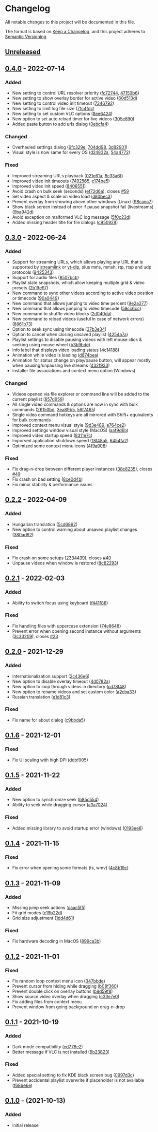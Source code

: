 # Changelog

All notable changes to this project will be documented in this file.

The format is based on [Keep a Changelog](https://keepachangelog.com/en/1.0.0/), and this project adheres to [Semantic Versioning](https://semver.org/spec/v2.0.0.html).

## [Unreleased]

## [0.4.0] - 2022-07-14

### Added

- New setting to control URL resolver priority ([fc72744](https://github.com/vzhd1701/gridplayer/commit/fc7274428c1af496be30ab84dc2fc673691d7e40), [47150b6](https://github.com/vzhd1701/gridplayer/commit/47150b6b87114028c9aece370c2d03994e0db30a))
- New setting to show overlay border for active video ([60d513d](https://github.com/vzhd1701/gridplayer/commit/60d513dff01192152547281b2bbb20ec72c92259))
- New setting to control video init timeout ([7346792](https://github.com/vzhd1701/gridplayer/commit/7346792a97287098a0a4bfa6e64ebbda83d320c4))
- New setting to limit log file size ([71c4fdc](https://github.com/vzhd1701/gridplayer/commit/71c4fdc991e95538161ba9b41f3195a08bbc15e9))
- New setting to set custom VLC options ([8ee6424](https://github.com/vzhd1701/gridplayer/commit/8ee6424efc7774d9bc6d80e15e89043d72b005fe))
- New option to set auto reload timer for live videos ([305e890](https://github.com/vzhd1701/gridplayer/commit/305e89044f84eb1d3af91eabaeb74f2f77adf846))
- Added paste button to add urls dialog ([0ebcfa4](https://github.com/vzhd1701/gridplayer/commit/0ebcfa4d72c6f0292e294bcf165c58b965b14176))

### Changed

- Overhauled settings dialog ([6fc329e](https://github.com/vzhd1701/gridplayer/commit/6fc329ef1154de6959ba5974979b662e6d02bf45), [704dd98](https://github.com/vzhd1701/gridplayer/commit/704dd98cf4a686237a842153ea0f3f88a1859f5a), [3d82901](https://github.com/vzhd1701/gridplayer/commit/3d829016add15f1c3e35dd4078bc14f8e0a4ad03))
- Visual style is now same for every OS ([d24832a](https://github.com/vzhd1701/gridplayer/commit/d24832a4c1b9dd0436685241c088ef44dceec455), [54a4772](https://github.com/vzhd1701/gridplayer/commit/54a4772c0a3be48c3bb3b3da7e89c457b7860ccc))

### Fixed

- Improved streaming URLs playback ([021e61a](https://github.com/vzhd1701/gridplayer/commit/021e61a6a0fe23b3fe3b70d272d83e9d48165ae2), [8c33a6f](https://github.com/vzhd1701/gridplayer/commit/8c33a6f339ca5ad9e2406c20848cd13084e809c2))
- Improved video init timeouts ([7492565](https://github.com/vzhd1701/gridplayer/commit/749256584b57519d80bd5705f855d587e06d4e8d), [c174be5](https://github.com/vzhd1701/gridplayer/commit/c174be5b933fafa363a7358b99a8f25467272be5))
- Improved video init speed ([8408551](https://github.com/vzhd1701/gridplayer/commit/84085514e96659cf57b267bea3f2bfa5b429b12a))
- Avoid crash on bulk seek (seconds) ([ef72d6a](https://github.com/vzhd1701/gridplayer/commit/ef72d6a5a487eeabdc9c0a625f434d748f5087b5)), closes [#59](https://github.com/vzhd1701/gridplayer/issues/59)
- Set video aspect & scale on video load ([d80bec3](https://github.com/vzhd1701/gridplayer/commit/d80bec3703aebc00b039647926f0baeb72527ce3))
- Prevent overlay from showing above other windows (Linux) ([98caea7](https://github.com/vzhd1701/gridplayer/commit/98caea76126ecdfd9704ae72639a8d895e369f84))
- Show black screen instead of error if pause snapshot fail (livestreams) ([9ba942d](https://github.com/vzhd1701/gridplayer/commit/9ba942d81c110f9f27a12f1f5621f00f72ae5556))
- Avoid exception on malformed VLC log message ([5f0c23d](https://github.com/vzhd1701/gridplayer/commit/5f0c23dbe9eb9c197d1b089fda732c72508cb9b6))
- Added missing header title for file dialogs ([c950928](https://github.com/vzhd1701/gridplayer/commit/c95092868846b3388eec7efb28f71f52d3d913cf))

## [0.3.0] - 2022-06-24

### Added

- Support for streaming URLs, which allows playing any URL that is supported by [streamlink](https://github.com/streamlink/streamlink) or [yt-dlp](https://github.com/yt-dlp/yt-dlp), plus mms, mmsh, rtp, rtsp and udp protocols ([9425343](https://github.com/vzhd1701/gridplayer/commit/9425343450bc282aecbc1456cbc03c81d3e7d80e))
- Support for audio files ([8507bcb](https://github.com/vzhd1701/gridplayer/commit/8507bcb69ed4a1e708036f6ab896d92e770acc60))
- Playlist state snapshots, which allow keeping multiple grid & video presets ([2b19e97](https://github.com/vzhd1701/gridplayer/commit/2b19e97bc9bfe0e22b507ec87d36a8b05f7ec9a0))
- New command to sync other videos according to active video position or timecode ([90a0449](https://github.com/vzhd1701/gridplayer/commit/90a04498ef84d55ec373c5f827a4d86f8278a03e))
- New command that allows jumping to video time percent ([9e2a377](https://github.com/vzhd1701/gridplayer/commit/9e2a3777ccab1ab3636ea1fcad0bd61f8a5ace51))
- New command that allows jumping to video timecode ([59cc6cc](https://github.com/vzhd1701/gridplayer/commit/59cc6cc8cfb9cf12aafefcbcb14226fd865746b5))
- New command to shuffle video blocks ([2d040da](https://github.com/vzhd1701/gridplayer/commit/2d040da20c0fa35b72dfa34a8908211f2a402e87))
- New command to reload videos (useful in case of network errors) ([8861b73](https://github.com/vzhd1701/gridplayer/commit/8861b73e806c21db3318a9730a00f116696c6734))
- Option to seek sync using timecode ([37b3e34](https://github.com/vzhd1701/gridplayer/commit/37b3e34b9792e5a5ea5f36942bd6e51512d2270e))
- Option to cancel when closing unsaved playlist ([4254a7a](https://github.com/vzhd1701/gridplayer/commit/4254a7a272292bcefae9510b5f642a6128bc0f59))
- Playlist settings to disable pausing videos with left mouse click & seeking using mouse wheel ([b3b9bde](https://github.com/vzhd1701/gridplayer/commit/b3b9bde5de3df485c211384a4b5318a0ded8d994))
- Info label that displays video loading status ([4c14188](https://github.com/vzhd1701/gridplayer/commit/4c141886fa3535b91bd546cce1418a73878bfdec))
- Animation while video is loading ([d874bea](https://github.com/vzhd1701/gridplayer/commit/d874bea367a2130dcbd20b7952a5ddb628201a13))
- Animation for status change on play/pause button, will appear mostly when pausing/unpausing live streams ([432f933](https://github.com/vzhd1701/gridplayer/commit/432f93392336c8d6ed0effc66e7a09718e583bf0))
- Installer file associations and context menu option (Windows)

### Changed

- Videos opened via file explorer or command line will be added to the current playlist ([857d959](https://github.com/vzhd1701/gridplayer/commit/857d959727abf9e41578618030481c6fd0f662a3))
- All single video commands & options are now in sync with bulk commands ([26150bd](https://github.com/vzhd1701/gridplayer/commit/26150bd3d680beb1c3f8d345afed1887b71dadd0), [3ea89b5](https://github.com/vzhd1701/gridplayer/commit/3ea89b5fb1bd1560d4a4db600a686bed2f99212b), [56f7465](https://github.com/vzhd1701/gridplayer/commit/56f7465d6a770d45a3399fde8316ee2a30876135))
- Single video command hotkeys are all mirrored with Shift+ equivalents for bulk commands
- Improved context menu visual style ([9d3e489](https://github.com/vzhd1701/gridplayer/commit/9d3e48967c65c37a63f7d25e2afe3c05eac10832), [e764ce2](https://github.com/vzhd1701/gridplayer/commit/e764ce2ea18c2700150c1a429e95d85e1f58f578))
- Improved settings window visual style (MacOS) ([aaf9d6b](https://github.com/vzhd1701/gridplayer/commit/aaf9d6b3fcfdf2ab4928eefb26007261b8046c15))
- Improved video startup speed ([8311e7c](https://github.com/vzhd1701/gridplayer/commit/8311e7ce352039db9b81efd2553e662d16d81d64))
- Imporved application shutdown speed ([18f48a5](https://github.com/vzhd1701/gridplayer/commit/18f48a5a7d8d53f13170347abad46d5bebc005a1), [6454fa2](https://github.com/vzhd1701/gridplayer/commit/6454fa290eea0e0ecaaee7983758d78d1c58d9c0))
- Optimized some context menu icons ([4f9a908](https://github.com/vzhd1701/gridplayer/commit/4f9a9085f5c0646eaf6847fd72421de5fd30f0d0))

### Fixed

- Fix drag-n-drop between different player instances ([38c8235](https://github.com/vzhd1701/gridplayer/commit/38c82353f966c8abb32aa98be62a0d1714a2af1d)), closes [#49](https://github.com/vzhd1701/gridplayer/issues/49)
- Fix crash on bad setting ([8ce0d4b](https://github.com/vzhd1701/gridplayer/commit/8ce0d4b5c539079cc6dbc7ee8ea76ecbb7098108))
- Fix minor stability & performance issues

## [0.2.2] - 2022-04-09

### Added

- Hungarian translation ([5cd6892](https://github.com/vzhd1701/gridplayer/commit/5cd68929ce72954738005f044a77b956298c71cc))
- New option to control warning about unsaved playlist changes ([380ad92](https://github.com/vzhd1701/gridplayer/commit/380ad9219254edc588d939eadd2a6f1d041ab0a0))

### Fixed

- Fix crash on some setups ([2334439](https://github.com/vzhd1701/gridplayer/commit/233443916c5727a8f287bf18e8ca47dcd8a2f6bf)), closes [#40](https://github.com/vzhd1701/gridplayer/issues/40)
- Unpause videos when window is restored ([8c82293](https://github.com/vzhd1701/gridplayer/commit/8c82293c8e3b77dc65f4124cfd8e85979046f1a9))

## [0.2.1] - 2022-02-03

### Added

- Ability to switch focus using keyboard ([f441f88](https://github.com/vzhd1701/gridplayer/commit/f441f88569db3548c0bd5f1825f4622b6de8ace0))

### Fixed

- Fix handling files with uppercase extension ([74e8648](https://github.com/vzhd1701/gridplayer/commit/74e8648b68ecc8ad2b20846570d7ac49897211f5))
- Prevent error when opening second instance without arguments ([3c33209](https://github.com/vzhd1701/gridplayer/commit/3c33209dd427a0de8cb55cb05075341ea3c81759)), closes [#23](https://github.com/vzhd1701/gridplayer/issues/23)

## [0.2.0] - 2021-12-29

### Added

- Internationalization support ([2c436e6](https://github.com/vzhd1701/gridplayer/commit/2c436e60c66101405204520c164f0a9f460d110e))
- New option to disable overlay timeout ([4d0782a](https://github.com/vzhd1701/gridplayer/commit/4d0782aa1ee46c20068bc9022ac2cee6e8c9a966))
- New option to loop through videos in directory ([cd78f48](https://github.com/vzhd1701/gridplayer/commit/cd78f48ff0466226951a5e4449e66f4cbad84d8e))
- New option to rename videos and set custom color ([a2cba33](https://github.com/vzhd1701/gridplayer/commit/a2cba335c7cc45995b4d5f204cff1b1b5d8b36f7))
- Russian translation ([e1d81c3](https://github.com/vzhd1701/gridplayer/commit/e1d81c33bdd29fcd3b045dc01f0deef707f738ce))

### Fixed

- Fix name for about dialog ([c9bbda5](https://github.com/vzhd1701/gridplayer/commit/c9bbda5ca2088352c67444c4442953e8c411d4a9))

## [0.1.6] - 2021-12-01

### Fixed

- Fix UI scaling with high DPI ([ddbf005](https://github.com/vzhd1701/gridplayer/commit/ddbf005447971b631e8fc5aebceb982a2ee5fd3c))

## [0.1.5] - 2021-11-22

### Added

- New option to synchronize seek ([b85c554](https://github.com/vzhd1701/gridplayer/commit/b85c554b6086e127e71df390bf59ef9c62225a1d))
- Ability to seek while dragging cursor ([a3a7024](https://github.com/vzhd1701/gridplayer/commit/a3a7024834a9a152e178099cd53183ec485bd854))

### Fixed

- Added missing library to avoid startup error (windows) ([0193ee8](https://github.com/vzhd1701/gridplayer/commit/0193ee870102dbf909b2bd6dc9127d5a260c9c15))

## [0.1.4] - 2021-11-15

### Fixed

- Fix error when opening some formats (ts, wmv) ([4c8b19c](https://github.com/vzhd1701/gridplayer/commit/4c8b19cba10050fb775a8c82b69099894905560a))

## [0.1.3] - 2021-11-09

### Added

- Missing jump seek actions ([caac5f5](https://github.com/vzhd1701/gridplayer/commit/caac5f5f6d924ecf6de530d90827ed4e641afb46))
- Fit grid modes ([c19b22d](https://github.com/vzhd1701/gridplayer/commit/c19b22d725ed0137e5cdcb6bd3aa187392f9584a))
- Grid size adjustment ([1dd4d61](https://github.com/vzhd1701/gridplayer/commit/1dd4d6116880c0ae12b14dbfa0d8a198493e125f))

### Fixed

- Fix hardware decoding in MacOS ([899ca3b](https://github.com/vzhd1701/gridplayer/commit/899ca3b97aafa93a72dd3c8c5fa7c7b696e3ebdf))

## [0.1.2] - 2021-11-01

### Fixed

- Fix random loop context menu icon ([347bbde](https://github.com/vzhd1701/gridplayer/commit/347bbde7e47dc4dbe7915f17f9a591a87c86f754))
- Prevent cursor from hiding while dragging ([b08f360](https://github.com/vzhd1701/gridplayer/commit/b08f3607f6d186ed7b9c8f1b5eab69f82862ee48))
- Prevent double click on overlay buttons ([b8d59f8](https://github.com/vzhd1701/gridplayer/commit/b8d59f8a59a1f94b20038d504ae8815bb797f314))
- Show source video overlay when dragging ([c33e7e0](https://github.com/vzhd1701/gridplayer/commit/c33e7e0305f448f1ea57d96aed0537227fbe1f8e))
- Fix adding files from context menu
- Prevent window from going background on drag-n-drop

## [0.1.1] - 2021-10-19

### Added

- Dark mode compatibility ([cd778e2](https://github.com/vzhd1701/gridplayer/commit/cd778e2b3841cfb0d2c28a74ee8134f43009c072))
- Better message if VLC is not installed ([9b23823](https://github.com/vzhd1701/gridplayer/commit/9b23823864a102715d48d6fb149cbf2469ff6673))

### Fixed

- Added special setting to fix KDE black screen bug ([0997d3c](https://github.com/vzhd1701/gridplayer/commit/0997d3c377219b085c3088825a8a2d4ff34b6384))
- Prevent accidental playlist overwrite if placeholder is not available ([f686e6e](https://github.com/vzhd1701/gridplayer/commit/f686e6e05031764f262ce74e20ec43e6589387be))

## [0.1.0] - (2021-10-13)

### Added

- Initial release

[Unreleased]: https://github.com/vzhd1701/gridplayer/compare/v0.4.0...HEAD
[0.4.0]: https://github.com/vzhd1701/gridplayer/compare/v0.3.0...v0.4.0
[0.3.0]: https://github.com/vzhd1701/gridplayer/compare/v0.2.2...v0.3.0
[0.2.2]: https://github.com/vzhd1701/gridplayer/compare/v0.2.1...v0.2.2
[0.2.1]: https://github.com/vzhd1701/gridplayer/compare/v0.2.0...v0.2.1
[0.2.0]: https://github.com/vzhd1701/gridplayer/compare/v0.1.6...v0.2.0
[0.1.6]: https://github.com/vzhd1701/gridplayer/compare/v0.1.5...v0.1.6
[0.1.5]: https://github.com/vzhd1701/gridplayer/compare/v0.1.4...v0.1.5
[0.1.4]: https://github.com/vzhd1701/gridplayer/compare/v0.1.3...v0.1.4
[0.1.3]: https://github.com/vzhd1701/gridplayer/compare/v0.1.2...v0.1.3
[0.1.2]: https://github.com/vzhd1701/gridplayer/compare/v0.1.1...v0.1.2
[0.1.1]: https://github.com/vzhd1701/gridplayer/compare/v0.1.0...v0.1.1
[0.1.0]: https://github.com/vzhd1701/gridplayer/releases/tag/v0.0.1
